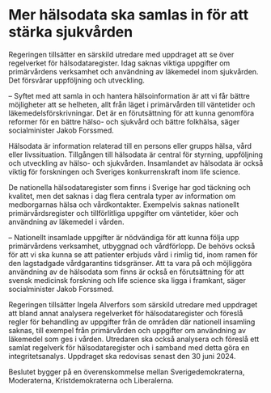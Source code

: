 # Mer hälsodata ska samlas in för att stärka sjukvården

Regeringen tillsätter en särskild utredare med uppdraget att se över regelverket för hälsodataregister. Idag saknas viktiga uppgifter om primärvårdens verksamhet och användning av läkemedel inom sjukvården. Det försvårar uppföljning och utveckling.

– Syftet med att samla in och hantera hälsoinformation är att vi får bättre möjligheter att se helheten, allt från läget i primärvården till väntetider och läkemedelsförskrivningar. Det är en förutsättning för att kunna genomföra reformer för en bättre hälso- och sjukvård och bättre folkhälsa, säger socialminister Jakob Forssmed.

Hälsodata är information relaterad till en persons eller grupps hälsa, vård eller livssituation. Tillgången till hälsodata är central för styrning, uppföljning och utveckling av hälso- och sjukvården. Insamlandet av hälsodata är också viktig för forskningen och Sveriges konkurrenskraft inom life science.

De nationella hälsodataregister som finns i Sverige har god täckning och kvalitet, men det saknas i dag flera centrala typer av information om medborgarnas hälsa och vårdkontakter. Exempelvis saknas nationellt primärvårdsregister och tillförlitliga uppgifter om väntetider, köer och användning av läkemedel i vården.

­– Nationellt insamlade uppgifter är nödvändiga för att kunna följa upp primärvårdens verksamhet, utbyggnad och vårdförlopp. De behövs också för att vi ska kunna se att patienter erbjuds vård i rimlig tid, inom ramen för den lagstadgade vårdgarantins tidsgränser. Att ta vara på och möjliggöra användning av de hälsodata som finns är också en förutsättning för att svensk medicinsk forskning och life science ska ligga i framkant, säger socialminister Jakob Forssmed.

Regeringen tillsätter Ingela Alverfors som särskild utredare med uppdraget att bland annat analysera regelverket för hälsodataregister och föreslå regler för behandling av uppgifter från de områden där nationell insamling saknas, till exempel från primärvården och uppgifter om användning av läkemedel som ges i vården. Utredaren ska också analysera och föreslå ett samlat regelverk för hälsodataregister och i samband med detta göra en integritetsanalys. Uppdraget ska redovisas senast den 30 juni 2024.

Beslutet bygger på en överenskommelse mellan Sverigedemokraterna, Moderaterna, Kristdemokraterna och Liberalerna.

